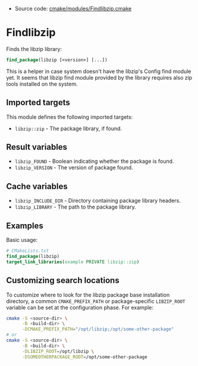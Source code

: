 <!-- This is auto-generated file. -->
* Source code: [cmake/modules/Findlibzip.cmake](https://github.com/petk/php-build-system/blob/master/cmake/cmake/modules/Findlibzip.cmake)

# Findlibzip

Finds the libzip library:

```cmake
find_package(libzip [<version>] [...])
```

This is a helper in case system doesn't have the libzip's Config find module
yet. It seems that libzip find module provided by the library requires also
zip tools installed on the system.

## Imported targets

This module defines the following imported targets:

* `libzip::zip` - The package library, if found.

## Result variables

* `libzip_FOUND` - Boolean indicating whether the package is found.
* `libzip_VERSION` - The version of package found.

## Cache variables

* `libzip_INCLUDE_DIR` - Directory containing package library headers.
* `libzip_LIBRARY` - The path to the package library.

## Examples

Basic usage:

```cmake
# CMakeLists.txt
find_package(libzip)
target_link_libraries(example PRIVATE libzip::zip)
```

## Customizing search locations

To customize where to look for the libzip package base
installation directory, a common `CMAKE_PREFIX_PATH` or
package-specific `LIBZIP_ROOT` variable can be set at
the configuration phase. For example:

```sh
cmake -S <source-dir> \
      -B <build-dir> \
      -DCMAKE_PREFIX_PATH="/opt/libzip;/opt/some-other-package"
# or
cmake -S <source-dir> \
      -B <build-dir> \
      -DLIBZIP_ROOT=/opt/libzip \
      -DSOMEOTHERPACKAGE_ROOT=/opt/some-other-package
```
